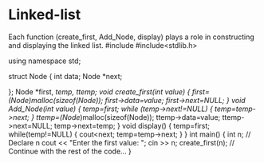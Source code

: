 # Linked-list
Each function (create_first, Add_Node, display) plays a role in constructing and displaying the linked list.
#include<iostream>
#include<stdlib.h>

using namespace std;

struct Node
{
	int data;
	Node *next;
	
};
 Node *first, *temp, *ttemp;
void create_first(int value)
{
	first=(Node*)malloc(sizeof(Node));
	first->data=value;
	first->next=NULL;
}
void Add_Node(int value)
{
	temp=first;
	while (temp->next!=NULL)
	{
		temp=temp->next;
	}
	ttemp=(Node*)malloc(sizeof(Node));
	ttemp->data=value;
	ttemp->next=NULL;
	temp->next=temp;
}
void display()
{
	temp=first;
	while(temp!=NULL)
	{
		cout<<temp->next;
		temp=temp->next;
	}
}
int main() {
    int n;  // Declare n
    cout << "Enter the first value: ";
    cin >> n;
    create_first(n);
    // Continue with the rest of the code...
}
